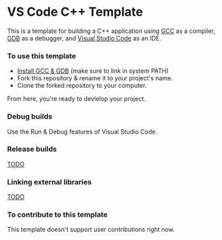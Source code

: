 VS Code C++ Template
===
This is a template for building a C++ application using [GCC] as a compiler, [GDB] as a debugger, and [Visual Studio Code] as an IDE.

### To use this template
* [Install GCC & GDB](https://code.visualstudio.com/docs/cpp/config-mingw#_prerequisites) (make sure to link in system PATH)
* Fork this repository & rename it to your project's name.
* Clone the forked repository to your computer.

From here, you're ready to devlelop your project.

### Debug builds
Use the Run & Debug features of Visual Studio Code.

### Release builds
[TODO](https://bytes.usc.edu/cs104/wiki/gcc/)

### Linking external libraries
[TODO](https://code.visualstudio.com/docs/cpp/config-mingw#_cc-configurations)

### To contribute to this template
This template doesn't support user contributions right now.

[Visual Studio Code]: https://code.visualstudio.com/
[GDB]: https://www.sourceware.org/gdb/
[GCC]: https://gcc.gnu.org/